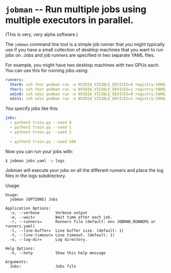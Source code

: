 # `jobman` -- Run multiple jobs using multiple executors in parallel.

(This is very, very alpha software.)

The `jobman` command line tool is a simple job runner that you might
typically use if you have a small collection of desktop machines
that you want to run jobs on. Jobs and job runners are specified in
two separate YAML files.

For example, you might have two desktop machines with two GPUs each. You
can use this for running jobs using:

```YAML
runners:
  thor0: ssh thor podman run -e NVIDIA_VISIBLE_DEVICES=0 registry:5000/pytorch-img {cmd}
  thor1: ssh thor podman run -e NVIDIA_VISIBLE_DEVICES=1 registry:5000/pytorch-img {cmd}
  odin0: ssh odin podman run -e NVIDIA_VISIBLE_DEVICES=0 registry:5000/pytorch-img {cmd}
  odin1: ssh odin podman run -e NVIDIA_VISIBLE_DEVICES=1 registry:5000/pytorch-img {cmd}
```

You specify jobs like this:

```YAML
jobs:
  - python3 train.py --seed 0
  - python3 train.py --seed 1
  - python3 train.py --seed 2
  ...
  - python3 train.py --seed 100
```

Now you can run your jobs with:

```Bash
$ jobman jobs.yaml -o logs
```

Jobman will execute your jobs on all the different runners and place the log
files in the logs subdirectory.

Usage:

```
Usage:
  jobman [OPTIONS] Jobs

Application Options:
  -v, --verbose       Verbose output
  -w, --wait=         Wait time after each job.
  -r, --runners=      Runners file (default: env JOBMAN_RUNNERS or runners.yaml)
  -l, --line-buffer=  Line buffer size. (default: 1)
  -t, --line-timeout= Line timeout. (default: 1)
  -o, --log-dir=      Log directory.

Help Options:
  -h, --help          Show this help message

Arguments:
  Jobs:               Jobs file
```
